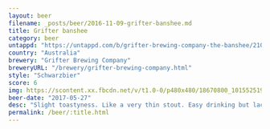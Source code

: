 ```yaml
---
layout: beer
filename: _posts/beer/2016-11-09-grifter-banshee.md
title: Grifter banshee
category: beer
untappd: "https://untappd.com/b/grifter-brewing-company-the-banshee/2100523"
country: "Australia"
brewery: "Grifter Brewing Company"
breweryURL: "/brewery/grifter-brewing-company.html"
style: "Schwarzbier"
score: 6
img: https://scontent.xx.fbcdn.net/v/t1.0-0/p480x480/18670800_10155251934828745_7407934732478259602_n.jpg?_nc_cat=102&_nc_ht=scontent.xx&oh=ae7a01e27b74800feebb055c476a529d&oe=5D8AF08A
beer-date: "2017-05-27"
desc: "Slight toastyness. Like a very thin stout. Easy drinking but lacks depth"
permalink: /beer/:title.html
---
```

